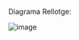 Diagrama Rellotge:

![image](https://github.com/albert1413/M5_UML/assets/145456779/62ae5ea3-87c1-4829-b2c1-288a9d11e2d9)
